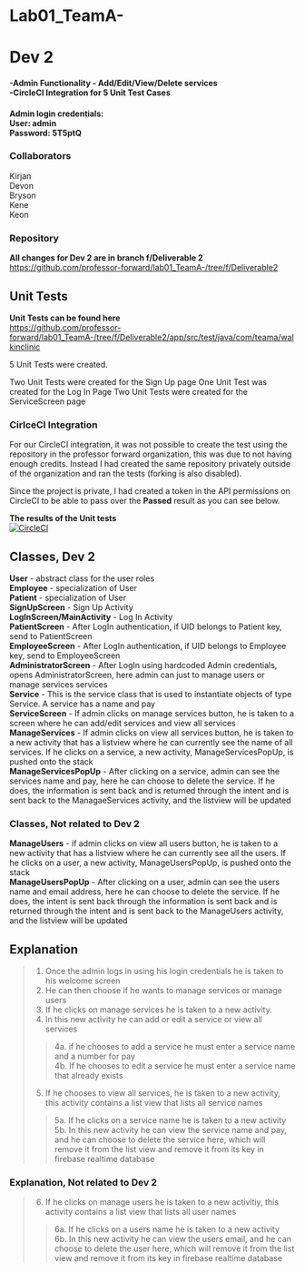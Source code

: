# Lab01_TeamA-<br>

# Dev 2
#### -Admin Functionality - Add/Edit/View/Delete services<br>-CircleCI Integration for 5 Unit Test Cases
#### Admin login credentials:<br>User: admin <br>Password: 5T5ptQ

### Collaborators

Kirjan<br>
Devon<br>
Bryson<br>
Kene<br>
Keon<br>

### Repository

**All changes for Dev 2 are in branch f/Deliverable 2**<br>
https://github.com/professor-forward/lab01_TeamA-/tree/f/Deliverable2  <br>

## Unit Tests
**Unit Tests can be found here**<br> https://github.com/professor-forward/lab01_TeamA-/tree/f/Deliverable2/app/src/test/java/com/teama/walkinclinic

5 Unit Tests were created.

Two Unit Tests were created for the Sign Up page
One Unit Test was created for the Log In Page
Two Unit Tests were created for the ServiceScreen page



### CirlceCI Integration
For our CircleCI integration, it was not possible to create the test using the repository in the professor forward organization, this was due to not having enough credits. Instead I had created the same repository privately outside of the organization and ran the tests (forking is also disabled).

Since the project is private, I had created a token in the API permissions on CircleCI to be able to pass over the **Passed** result as you can see below. 

**The results of the Unit tests**  <br>
[![CircleCI](https://circleci.com/gh/kprime21/Deliverable2CircleCI.svg?style=svg&circle-token=65bbf77c6582ac606f65e1297391b907ac4d7679)](https://circleci.com/gh/kprime21/Deliverable2CircleCI)


## Classes, Dev 2
**User** - abstract class for the user roles<br>
**Employee** - specialization of User<br>
**Patient** - specialization of User<br>
**SignUpScreen** - Sign Up Activity <br>
**LogInScreen/MainActivity** - Log In Activity<br>
**PatientScreen** - After LogIn authentication, if UID belongs to Patient key, send to PatientScreen<br>
**EmployeeScreen** - After LogIn authentication, if UID 
belongs to Employee key, send to EmployeeScreen<br>
**AdministratorScreen** - After LogIn using hardcoded Admin
credentials, opens AdministratorScreen, here admin can just to manage users 
or manage services services<br>
**Service** - This is the service class that is used to instantiate objects of type Service. A service has a name and pay<br>
**ServiceScreen** - If admin clicks on manage services button, he is taken to a screen
where he can add/edit services and view all services<br>
**ManageServices** - If admin clicks on view all services button, he is taken 
to a new activity that has a listview where he can currently see the name of all services. If he clicks on a service, a new activity, ManageServicesPopUp, is pushed onto the stack<br>
**ManageServicesPopUp** - After clicking on a service, admin can see the services name
and pay, here he can choose to delete the service. If he does, the information is sent back and is returned through the intent and is sent back to the ManagaeServices activity, and the listview will be updated<br>
### Classes, Not related to Dev 2
**ManageUsers** - if admin clicks on view all users button, he is taken 
to a new activity that has a listview where he can currently see all the users. If he clicks on a user, a new activity, ManageUsersPopUp, is pushed onto the stack<br>
**ManageUsersPopUp** - After clicking on a user, admin can see the users name and email address, here he can choose to delete the service. If he does, the intent is sent back through the information is sent back and is returned through the intent and is sent back to the ManageUsers activity, and the listview will be updated<br>





## Explanation
>1. Once the admin logs in using his login credentials he is taken to his welcome screen
>2. He can then choose if he wants to manage services or manage users
>3. If he clicks on manage services he is taken to a new activity.
>4. In this new activity he can add or edit a service or view all services
>>4a. if he chooses to add a service he must enter a service name and a number for pay<br>
>>4b. If he chooses to edit a service he must enter a service name that already exists
>5. If he chooses to view all services, he is taken to a new activity, this activity contains a list view that lists all service names
>>5a. If he clicks on a service name he is taken to a new activity<br>
>>5b. In this new activity he can view the service name and pay, and he can choose to delete the service here, which will remove it from the list view and remove it from its key in firebase realtime database
### Explanation, Not related to Dev 2 
>6. If he clicks on manage users he is taken to a new activitiy, this activity contains a list view that lists all user names
>>6a. If he clicks on a users name he is taken to a new activity<br>
>>6b. In this new activity he can view the users email, and he can choose to delete the user here, which will remove it from the list view and remove it from its key in firebase realtime database